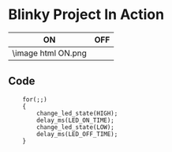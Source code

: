 # Blinky Project In Action

|ON|OFF|
|:--:|:--:|
|\image html ON.png||

## Code 
```
	for(;;)
	{
        change_led_state(HIGH);
		delay_ms(LED_ON_TIME);
        change_led_state(LOW);
		delay_ms(LED_OFF_TIME);	
	}
```
